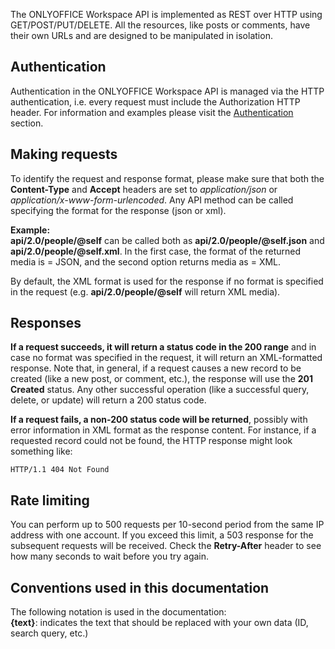 The ONLYOFFICE Workspace API is implemented as REST over HTTP using GET/POST/PUT/DELETE. All the resources, like posts or comments, have their own URLs and are designed to be manipulated in isolation.

## Authentication

Authentication in the ONLYOFFICE Workspace API is managed via the HTTP authentication, i.e. every request must include the Authorization HTTP header. For information and examples please visit the [Authentication](../Passing%20authentication/index.md) section.

## Making requests

To identify the request and response format, please make sure that both the **Content-Type** and **Accept** headers are set to *application/json* or *application/x-www-form-urlencoded*. Any API method can be called specifying the format for the response (json or xml).

**Example:**\
**api/2.0/people/@self** can be called both as **api/2.0/people/@self.json** and **api/2.0/people/@self.xml**. In the first case, the format of the returned media is = JSON, and the second option returns media as = XML.

By default, the XML format is used for the response if no format is specified in the request (e.g. **api/2.0/people/@self** will return XML media).

## Responses

**If a request succeeds, it will return a status code in the 200 range** and in case no format was specified in the request, it will return an XML-formatted response. Note that, in general, if a request causes a new record to be created (like a new post, or comment, etc.), the response will use the **201 Created** status. Any other successful operation (like a successful query, delete, or update) will return a 200 status code.

**If a request fails, a non-200 status code will be returned**, possibly with error information in XML format as the response content. For instance, if a requested record could not be found, the HTTP response might look something like:

``` http
HTTP/1.1 404 Not Found
```

## Rate limiting

You can perform up to 500 requests per 10-second period from the same IP address with one account. If you exceed this limit, a 503 response for the subsequent requests will be received. Check the **Retry-After** header to see how many seconds to wait before you try again.

## Conventions used in this documentation

The following notation is used in the documentation:\
**{text}**: indicates the text that should be replaced with your own data (ID, search query, etc.)
